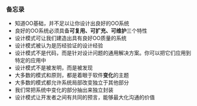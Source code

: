 ### 备忘录

- 知道OO基础，并不足以让你设计出良好的OO系统
- 良好的OO系统必须具备**可复用、可扩充、可维护**三个特性
- 设计模式可让我们建造出具有良好OO质量的系统
- 设计模式被认为是历经验证的设计经验
- 设计模式不是代码，而是针对设计问题的通用解决方案。你可以把它们应用到特定的应用中
- 设计模式不是被发明，而是被发现
- 大多数的模式和原则，都是着眼于软件**变化**的主题
- 大多数的模式都允许系统局部改变独立于其他部分
- 我们常把系统中变化的部分抽出来独立封装
- 设计模式让开发者之间有共同的预言，能够最大化沟通的价值